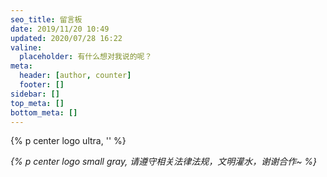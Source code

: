 ```yaml
---
seo_title: 留言板
date: 2019/11/20 10:49
updated: 2020/07/28 16:22
valine:
  placeholder: 有什么想对我说的呢？
meta:
  header: [author, counter]
  footer: []
sidebar: []
top_meta: []
bottom_meta: []
---
```


{% p center logo ultra, '<i class="fad fa-star-of-david" style="color: #a6d5fa" title="爱我"></i>' %}

*{% p center logo small gray, 请遵守相关法律法规，文明灌水，谢谢合作~ %}*

<div style="margin-top: -10px"></div>

<!-- <script>
setTimeout(() => {
  var AV = window.AV;
  if (AV == undefined) {
    document.getElementById("showTimes").style.display = 'none';
    document.getElementById("showComments").style.display = 'none';
    return;
  }

  var innerHtmlTimes = "<li>";
  var queryTimes = new AV.Query('Counter');
  queryTimes.contains('url', '/article/');
  queryTimes.descending('time');
  queryTimes.limit(10);
  queryTimes.find().then(ret => {
    ret.forEach((item, index) => {
      innerHtmlTimes += "<a class='flat-box' title='" + item.attributes.title + "' href='" + item.attributes.url + "'>";
      innerHtmlTimes += "  <div class='name' style='white-space: nowrap;overflow: hidden;text-overflow: ellipsis;'>" + item.attributes.title + "</div>";
      innerHtmlTimes += "  <div class='badge'>" + item.attributes.time + "</div>";
      innerHtmlTimes += "</a>";
    });
    innerHtmlTimes += "</li>";
    document.getElementById("showTimes").innerHTML = innerHtmlTimes;
    pjax.refresh(document.querySelector("#showTimes"));
  }).catch(ex => {
    document.getElementById("showTimes").style.display = 'none';
  });

  var innerHtmlComments = "<li>";
  var queryComments = new AV.Query('Comment');
  queryComments.descending('createdAt');
  queryComments.limit(10);
  queryComments.find().then(ret => {
    ret.forEach((item, index) => {
      innerHtmlComments += "<a class='flat-box' title='" + item.attributes.nick + "' href='" + item.attributes.url + "#" + item.id + "'>";
      innerHtmlComments += "  <div class='name' style='word-break: break-all'><b>" + item.attributes.nick + "：</b>" + item.attributes.comment.replace(/<[^>]+>/g,"") + "</div>";
      innerHtmlComments += "</a>";
    });
    innerHtmlComments += "</li>";
    document.getElementById("showComments").innerHTML = innerHtmlComments;
    pjax.refresh(document.querySelector("#showComments"));
  }).catch(ex => {
    document.getElementById("showComments").style.display = 'none';
  });
}, 3000);
</script> -->
